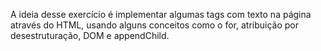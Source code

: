 A ideia desse exercício é implementar algumas tags com texto na página através do HTML, usando alguns conceitos como o for, atribuição por desestruturação, DOM e appendChild.